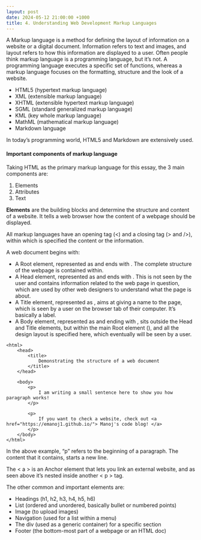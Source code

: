 ```yaml
---
layout: post
date: 2024-05-12 21:00:00 +1000
title: 4. Understanding Web Development Markup Languages
---
```


A Markup language is a method for defining the layout of information on a website or a digital document. Information refers to text and images, and layout refers to how this information are displayed to a user. 
Often people think markup language is a programming language, but it’s not. A programming language executes a specific set of functions, whereas a markup language focuses on the formatting, structure and the look of a website.

<ul>
<li>HTML5 (hypertext markup language)</li>
<li>XML (extensible markup language)</li>
<li>XHTML (extensible hypertext markup language)</li>
<li>SGML (standard generalized markup language)</li>
<li>KML (key whole markup language)</li>
<li>MathML (mathematical markup language)</li>
<li>Markdown language</li>
</ul>

In today’s programming world, HTML5 and Markdown are extensively used.  

#### Important components of markup language
Taking HTML as the primary markup language for this essay, the 3 main components are:
<ol>
<li>Elements</li>
<li>Attributes</li>
<li>Text</li>
</ol>

**Elements** are the building blocks and determine the structure and content of a website. It tells a web browser how the content of a webpage should be displayed.  

All markup languages have an opening tag (<) and a closing tag (> and />), within which is specified the content or the information. 

A web document begins with:
<ul>
<li>A Root element, represented as <html> and ends with </html>. The complete structure of the webpage is contained within.</li>
<li>A Head element, represented as <head> and ends with </head>. This is not seen by the user and contains information related to the web page in question, which are used by other web designers to understand what the page is about.</li>
<li>A Title element, represented as <title> and ends with </title>, aims at giving a name to the page, which is seen by a user on the browser tab of their computer. It’s basically a label. </li>
<li>A Body element, represented as <body> and ending with </body>, sits outside the Head and Title elements, but within the main Root element (<html>), and all the design layout is specified here, which eventually will be seen by a user.</li>
</ul>


```
<html>
    <head>
        <title>
            Demonstrating the structure of a web document
        </title>
    </head>

    <body>
        <p>
            I am writing a small sentence here to show you how paragraph works!
        </p>

        <p>
            If you want to check a website, check out <a href="https://emanoj1.github.io/"> Manoj's code blog! </a>
        </p>
    </body>
</html>
```


In the above example, “p” refers to the beginning of a paragraph. The content that it contains, starts a new line.  

The < a > is an Anchor element that lets you link an external website, and as seen above it’s nested inside another < p > tag.  

The other common and important elements are: 

<ul>
<li>Headings (h1, h2, h3, h4, h5, h6)</li>
<li>List (ordered and unordered, basically bullet or numbered points)</li>
<li>Image (to upload images)</li>
<li>Navigation (used for a list within a menu)</li>
<li>The div (used as a generic container) for a specific section</li>
<li>Footer (the bottom-most part of a webpage or an HTML doc)</li>
</ul>  
